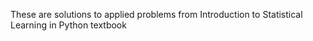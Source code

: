 These are solutions to applied problems from Introduction to Statistical Learning in Python textbook
